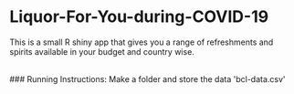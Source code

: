 # Liquor-For-You-during-COVID-19
This is a small R shiny app that gives you a range of refreshments and spirits available in your budget and country wise.

<br>
### Running Instructions:
Make a folder and store the data 'bcl-data.csv' 
